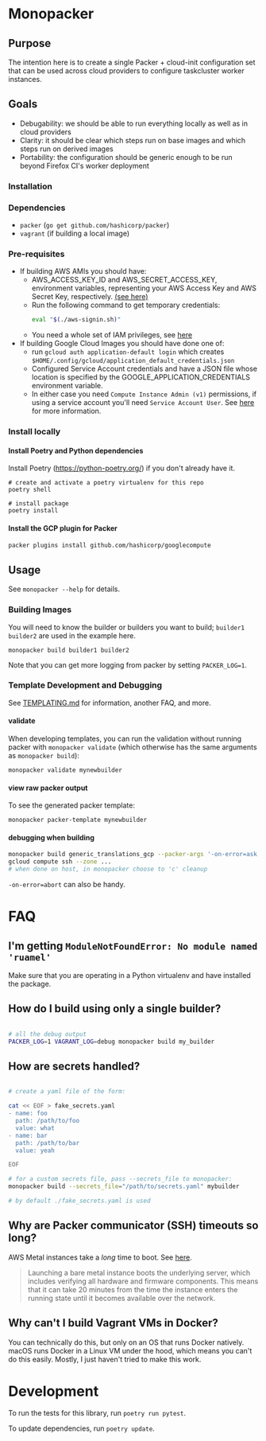 # Monopacker

## Purpose

The intention here is to create a single Packer + cloud-init configuration set that can be used across cloud providers to configure taskcluster worker instances.

## Goals

- Debugability: we should be able to run everything locally as well as in cloud providers
- Clarity: it should be clear which steps run on base images and which steps run on derived images
- Portability: the configuration should be generic enough to be run beyond Firefox CI's worker deployment

### Installation

### Dependencies

- `packer` (`go get github.com/hashicorp/packer`)
- `vagrant` (if building a local image)

### Pre-requisites

- If building AWS AMIs you should have:
  - AWS_ACCESS_KEY_ID and AWS_SECRET_ACCESS_KEY, environment variables, representing your AWS Access Key and AWS Secret Key, respectively. [(see here)](https://www.packer.io/docs/builders/amazon.html#environment-variables)
  - Run the following command to get temporary credentials:
    ```bash
    eval "$(./aws-signin.sh)"
    ```
  - You need a whole set of IAM privileges, see [here](https://www.packer.io/docs/builders/amazon.html#iam-task-or-instance-role)
- If building Google Cloud Images you should have done one of:
  - run `gcloud auth application-default login` which creates `$HOME/.config/gcloud/application_default_credentials.json`
  - Configured Service Account credentials and have a JSON file whose location is specified by the GOOGLE_APPLICATION_CREDENTIALS environment variable.
  - In either case you need `Compute Instance Admin (v1)` permissions, if using a service account you'll need `Service Account User`. See [here](https://www.packer.io/docs/builders/googlecompute.html#precedence-of-authentication-methods) for more information.

### Install locally

#### Install Poetry and Python dependencies

Install Poetry (https://python-poetry.org/) if you don't already have it.

```shell
# create and activate a poetry virtualenv for this repo
poetry shell

# install package
poetry install
```

#### Install the GCP plugin for Packer

```bash
packer plugins install github.com/hashicorp/googlecompute
```

## Usage

See `monopacker --help` for details.

### Building Images

You will need to know the builder or builders you want to build; `builder1 builder2` are used in the example here.

```shell
monopacker build builder1 builder2
```

Note that you can get more logging from packer by setting `PACKER_LOG=1`.

### Template Development and Debugging

See [TEMPLATING.md](./TEMPLATING.md) for information, another FAQ, and more.

#### validate

When developing templates, you can run the validation without running packer with `monopacker validate` (which otherwise has the same arguments as `monopacker build`):

```shell
monopacker validate mynewbuilder
```

#### view raw packer output

To see the generated packer template:
```shell
monopacker packer-template mynewbuilder
```

#### debugging when building

```bash
monopacker build generic_translations_gcp --packer-args '-on-error=ask'
gcloud compute ssh --zone ...
# when done on host, in monopacker choose to 'c' cleanup
```

`-on-error=abort` can also be handy.


# FAQ

## I'm getting `ModuleNotFoundError: No module named 'ruamel'`

Make sure that you are operating in a Python virtualenv and have installed the package.

## How do I build using only a single builder?

```bash

# all the debug output
PACKER_LOG=1 VAGRANT_LOG=debug monopacker build my_builder
```

## How are secrets handled?

```bash

# create a yaml file of the form:

cat << EOF > fake_secrets.yaml
- name: foo
  path: /path/to/foo
  value: what
- name: bar
  path: /path/to/bar
  value: yeah

EOF

# for a custom secrets file, pass --secrets_file to monopacker:
monopacker build --secrets_file="/path/to/secrets.yaml" mybuilder

# by default ./fake_secrets.yaml is used
```

## Why are Packer communicator (SSH) timeouts so long?

AWS Metal instances take a _long_ time to boot. See [here](https://docs.aws.amazon.com/AWSEC2/latest/UserGuide/general-purpose-instances.html).

> Launching a bare metal instance boots the underlying server, which includes verifying all hardware and firmware components. This means that it can take 20 minutes from the time the instance enters the running state until it becomes available over the network.

## Why can't I build Vagrant VMs in Docker?

You can technically do this, but only on an OS that runs Docker natively.
macOS runs Docker in a Linux VM under the hood, which means you can't do this easily.
Mostly, I just haven't tried to make this work.

# Development

To run the tests for this library, run `poetry run pytest`.

To update dependencies, run `poetry update`.
